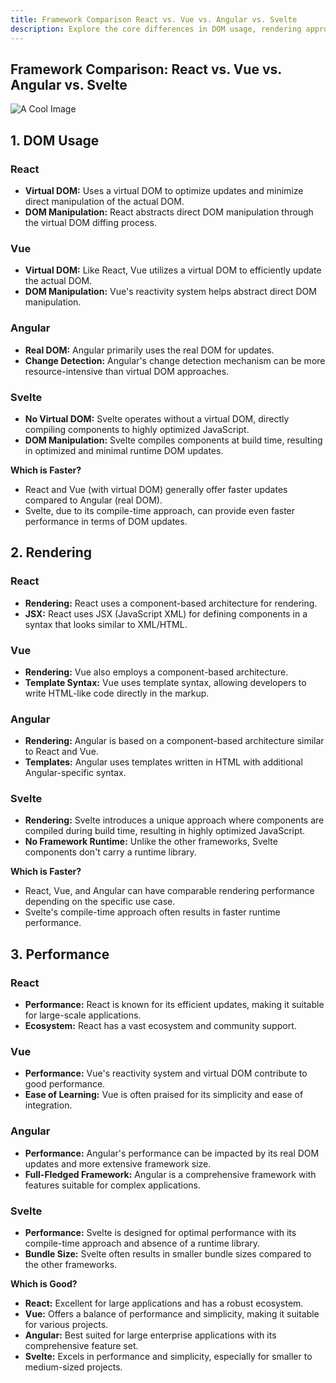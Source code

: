 ```yaml
---
title: Framework Comparison React vs. Vue vs. Angular vs. Svelte
description: Explore the core differences in DOM usage, rendering approaches, and performance characteristics among React, Vue, Angular, and Svelte. Find the ideal framework for your project needs.
---
```



## Framework Comparison: React vs. Vue vs. Angular vs. Svelte



![A Cool Image](/posts/frameworks.png)


## 1. DOM Usage

### React
- **Virtual DOM:** Uses a virtual DOM to optimize updates and minimize direct manipulation of the actual DOM.
- **DOM Manipulation:** React abstracts direct DOM manipulation through the virtual DOM diffing process.

### Vue
- **Virtual DOM:** Like React, Vue utilizes a virtual DOM to efficiently update the actual DOM.
- **DOM Manipulation:** Vue's reactivity system helps abstract direct DOM manipulation.

### Angular
- **Real DOM:** Angular primarily uses the real DOM for updates.
- **Change Detection:** Angular's change detection mechanism can be more resource-intensive than virtual DOM approaches.

### Svelte
- **No Virtual DOM:** Svelte operates without a virtual DOM, directly compiling components to highly optimized JavaScript.
- **DOM Manipulation:** Svelte compiles components at build time, resulting in optimized and minimal runtime DOM updates.

**Which is Faster?**
- React and Vue (with virtual DOM) generally offer faster updates compared to Angular (real DOM).
- Svelte, due to its compile-time approach, can provide even faster performance in terms of DOM updates.

## 2. Rendering

### React
- **Rendering:** React uses a component-based architecture for rendering.
- **JSX:** React uses JSX (JavaScript XML) for defining components in a syntax that looks similar to XML/HTML.

### Vue
- **Rendering:** Vue also employs a component-based architecture.
- **Template Syntax:** Vue uses template syntax, allowing developers to write HTML-like code directly in the markup.

### Angular
- **Rendering:** Angular is based on a component-based architecture similar to React and Vue.
- **Templates:** Angular uses templates written in HTML with additional Angular-specific syntax.

### Svelte
- **Rendering:** Svelte introduces a unique approach where components are compiled during build time, resulting in highly optimized JavaScript.
- **No Framework Runtime:** Unlike the other frameworks, Svelte components don't carry a runtime library.

**Which is Faster?**
- React, Vue, and Angular can have comparable rendering performance depending on the specific use case.
- Svelte's compile-time approach often results in faster runtime performance.

## 3. Performance

### React
- **Performance:** React is known for its efficient updates, making it suitable for large-scale applications.
- **Ecosystem:** React has a vast ecosystem and community support.

### Vue
- **Performance:** Vue's reactivity system and virtual DOM contribute to good performance.
- **Ease of Learning:** Vue is often praised for its simplicity and ease of integration.

### Angular
- **Performance:** Angular's performance can be impacted by its real DOM updates and more extensive framework size.
- **Full-Fledged Framework:** Angular is a comprehensive framework with features suitable for complex applications.

### Svelte
- **Performance:** Svelte is designed for optimal performance with its compile-time approach and absence of a runtime library.
- **Bundle Size:** Svelte often results in smaller bundle sizes compared to the other frameworks.

**Which is Good?**
- **React:** Excellent for large applications and has a robust ecosystem.
- **Vue:** Offers a balance of performance and simplicity, making it suitable for various projects.
- **Angular:** Best suited for large enterprise applications with its comprehensive feature set.
- **Svelte:** Excels in performance and simplicity, especially for smaller to medium-sized projects.

